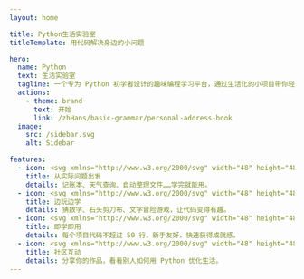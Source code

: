 ```yaml
---
layout: home

title: Python生活实验室
titleTemplate: 用代码解决身边的小问题

hero:
  name: Python
  text: 生活实验室
  tagline: 一个专为 Python 初学者设计的趣味编程学习平台，通过生活化的小项目带你轻松入门编程。
  actions:
    - theme: brand
      text: 开始
      link: /zhHans/basic-grammar/personal-address-book
  image:
    src: /sidebar.svg
    alt: Sidebar

features:
  - icon: <svg xmlns="http://www.w3.org/2000/svg" width="48" height="48" viewBox="0 0 24 24" fill="none" stroke="currentColor" stroke-width="2" stroke-linecap="round" stroke-linejoin="round"><path d="M21 11.5a8.38 8.38 0 0 1-.9 3.8 8.5 8.5 0 0 1-7.6 4.7 8.38 8.38 0 0 1-3.8-.9L3 21l1.9-5.7a8.38 8.38 0 0 1-.9-3.8 8.5 8.5 0 0 1 4.7-7.6 8.38 8.38 0 0 1 3.8-.9h.5a8.48 8.48 0 0 1 8 8v.5z" fill="#41D1FF"/><circle cx="12" cy="12" r="3" fill="#BD34FE"/><line x1="12" y1="5" x2="12" y2="3" stroke="#41D1FF"/><line x1="17" y1="7" x2="19" y2="5" stroke="#41D1FF"/><line x1="19" y1="12" x2="21" y2="12" stroke="#41D1FF"/><line x1="17" y1="17" x2="19" y2="19" stroke="#41D1FF"/><line x1="12" y1="19" x2="12" y2="21" stroke="#41D1FF"/><line x1="7" y1="17" x2="5" y2="19" stroke="#41D1FF"/><line x1="5" y1="12" x2="3" y2="12" stroke="#41D1FF"/><line x1="7" y1="7" x2="5" y2="5" stroke="#41D1FF"/></svg>
    title: 从实际问题出发
    details: 记账本、天气查询、自动整理文件……学完就能用。
  - icon: <svg xmlns="http://www.w3.org/2000/svg" width="48" height="48" viewBox="0 0 24 24" fill="none"><path d="M17 17L22 12L17 7" stroke="#BD34FE" stroke-width="2" stroke-linecap="round" stroke-linejoin="round"/><path d="M7 7L2 12L7 17" stroke="#41D1FF" stroke-width="2" stroke-linecap="round" stroke-linejoin="round"/><path d="M14.5 3L9.5 21" stroke="#FFB800" stroke-width="2" stroke-linecap="round" stroke-linejoin="round"/><circle cx="12" cy="12" r="2" fill="#41D1FF"/></svg>
    title: 边玩边学
    details: 猜数字、石头剪刀布、文字冒险游戏，让代码变得有趣。
  - icon: <svg xmlns="http://www.w3.org/2000/svg" width="48" height="48" viewBox="0 0 24 24" fill="none"><path d="M13 2L3 14H12L11 22L21 10H12L13 2Z" fill="#41D1FF" stroke="#BD34FE" stroke-width="2" stroke-linecap="round" stroke-linejoin="round"/><circle cx="12" cy="12" r="3" fill="#FFB800"/></svg>
    title: 即学即用
    details: 每个项目代码不超过 50 行，新手友好，快速获得成就感。
  - icon: <svg xmlns="http://www.w3.org/2000/svg" width="48" height="48" viewBox="0 0 24 24" fill="none"><circle cx="12" cy="12" r="10" stroke="#41D1FF" stroke-width="2"/><circle cx="12" cy="8" r="3" fill="#BD34FE"/><path d="M20 19C20 16.2386 16.4183 14 12 14C7.58172 14 4 16.2386 4 19" stroke="#FFB800" stroke-width="2"/><path d="M12 14C14.7614 14 17 11.7614 17 9C17 6.23858 14.7614 4 12 4" stroke="#41D1FF" stroke-width="2"/></svg>
    title: 社区互动
    details: 分享你的作品，看看别人如何用 Python 优化生活。
---
```


<style>
:root {
  --vp-home-hero-name-color: transparent;
  --vp-home-hero-name-background: -webkit-linear-gradient(120deg, #34e8b8 30%, #006cd9);

  --vp-home-hero-image-background-image: linear-gradient(-45deg, #34b8e8 60%, #006cd9 60%);
  --vp-home-hero-image-filter: blur(20px);
}

@media (min-width: 640px) {
  :root {
    --vp-home-hero-image-filter: blur(35px);
  }
}

@media (min-width: 960px) {
  :root {
    --vp-home-hero-image-filter: blur(40px);
  }
}
</style>
